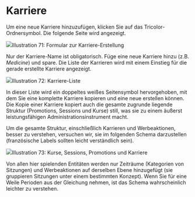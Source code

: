 
# Karriere

Um eine neue Karriere hinzuzufügen, klicken Sie auf das Tricolor-Ordnersymbol. Die folgende Seite wird angezeigt.

![](../../../.gitbook/assets/graficos87%20%285%29.png)Illustration 71: Formular zur Karriere-Erstellung

Nur der Karriere-Name ist obligatorisch. Füge eine neue Karriere hinzu \(z.B. _Medicine_\) und spare. Die Liste der Karrieren wird mit einem Einstieg für die gerade erstellte Karriere angezeigt.

![](../../../.gitbook/assets/graficos89%20%286%29.png)Illustration 72: Karriere-Liste

In dieser Liste wird ein doppeltes weißes Seitensymbol hervorgehoben, mit dem Sie eine komplette Karriere kopieren und eine neue erstellen können. Die Kopie einer Karriere kopiert auch die gesamte zugrunde liegende Struktur \(Promotions, Sessions und Kurse\) still, was sie zu einem äußerst leistungsfähigen Administrationsinstrument macht.

Um die gesamte Struktur, einschließlich Karrieren und Werbeaktionen, besser zu verstehen, versuchen wir, sie im folgenden Schema darzustellen \(französische Labels sollten leicht verständlich sein\).

![](../../../.gitbook/assets/graficos90%20%286%29.png)Illustration 73: Kurse, Sessions, Promotions und Karriere

Von allen hier spielenden Entitäten werden nur Zeiträume \(Kategorien von Sitzungen\) und Werbeaktionen auf derselben Ebene hinzugefügt \(sie gruppieren Sitzungen unter einem bestimmten Konzept\). Wenn Sie für eine Weile Perioden aus der Gleichung nehmen, ist das Schema wahrscheinlich leichter zu verstehen.
